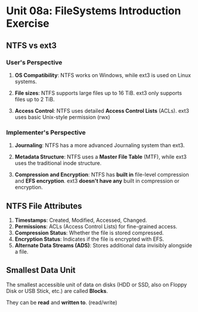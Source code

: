 # Unit 08a: FileSystems Introduction Exercise

## NTFS vs ext3

### User's Perspective

1. **OS Compatibility**:
    NTFS works on Windows, while ext3 is used on Linux systems.

2. **File sizes**:
    NTFS supports large files up to 16 TiB. ext3 only supports files up to 2 TiB.

3. **Access Control**:
    NTFS uses detailed **Access Control Lists** (ACLs). ext3 uses basic Unix-style permission (rwx)

### Implementer's Perspective

1. **Journaling**:
    NTFS has a more advanced Journaling system than ext3.

2. **Metadata Structure**:
    NTFS uses a **Master File Table** (MTF), while ext3 uses the traditional inode structure.

3. **Compression and Encryption**:
    NTFS has **built in** file-level compression and **EFS encryption**. ext3 **doesn't have any** built in compression or encryption.

## NTFS File Attributes

1. **Timestamps**: Created, Modified, Accessed, Changed.
2. **Permissions**: ACLs (Access Control Lists) for fine-grained access.
3. **Compression Status**: Whether the file is stored compressed.
4. **Encryption Status**: Indicates if the file is encrypted with EFS.
5. **Alternate Data Streams (ADS)**: Stores additional data invisibly alongside a file.

## Smallest Data Unit

The smallest accessible unit of data on disks (HDD or SSD, also on Floppy Disk or USB Stick, etc.) are called **Blocks**.

They can be **read** and **written to**. (read/write)